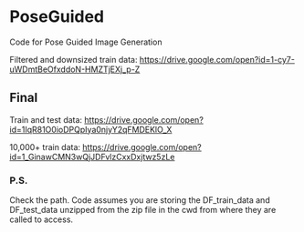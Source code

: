 # PoseGuided
Code for Pose Guided Image Generation

Filtered and downsized train data: https://drive.google.com/open?id=1-cy7-uWDmtBeOfxddoN-HMZTjEXj_p-Z

## Final
Train and test data: https://drive.google.com/open?id=1IqR81O0ioDPQpIya0njyY2qFMDEKlO_X

10,000+ train data: https://drive.google.com/open?id=1_GinawCMN3wQjJDFvlzCxxDxjtwz5zLe

### P.S.
Check the path. Code assumes you are storing the DF_train_data and DF_test_data unzipped from the zip file in the cwd from where they are called to access.
